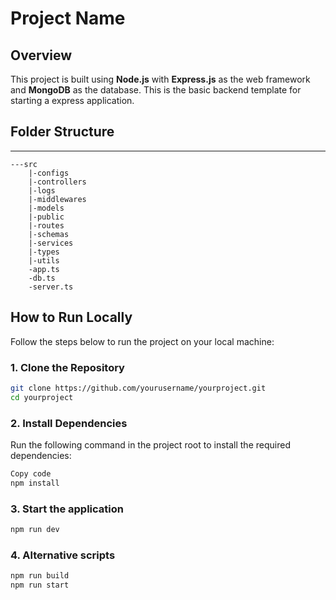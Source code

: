 # Project Name

## Overview

This project is built using **Node.js** with **Express.js** as the web framework and **MongoDB** as the database. This is the basic backend template for starting a express application.

## Folder Structure

---

    ---src
        |-configs
        |-controllers
        |-logs
        |-middlewares
        |-models
        |-public
        |-routes
        |-schemas
        |-services
        |-types
        |-utils
        -app.ts
        -db.ts
        -server.ts

## How to Run Locally

Follow the steps below to run the project on your local machine:

### 1. Clone the Repository

```bash
git clone https://github.com/yourusername/yourproject.git
cd yourproject
```

### 2. Install Dependencies

Run the following command in the project root to install the required dependencies:

```bash
Copy code
npm install
```

### 3. Start the application

```bash
npm run dev
```

### 4. Alternative scripts

```bash
npm run build
npm run start
```
